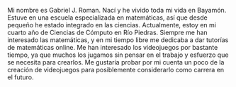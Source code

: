 Mi nombre es Gabriel J. Roman. Nací y he vivido toda mi vida en Bayamón. Estuve en una escuela especializada en matemáticas, así que desde pequeño he estado integrado en las ciencias. Actualmente, estoy en mi cuarto año de Ciencias de Cómputo en Río Piedras. Siempre me han interesado las matemáticas, y en mi tiempo libre me dedicaba a dar tutorías de matemáticas online. Me han interesado los videojuegos por bastante tiempo, ya que muchos los jugamos sin pensar en el trabajo y esfuerzo que se necesita para crearlos. Me gustaría probar por mi cuenta un poco de la creación de videojuegos para posiblemente considerarlo como carrera en el futuro.
